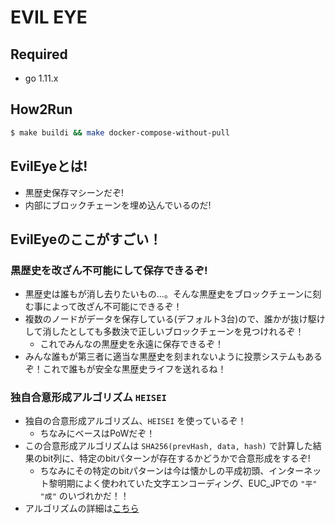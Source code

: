 # EVIL EYE

## Required
- go 1.11.x

## How2Run
``` sh
$ make buildi && make docker-compose-without-pull
```

## EvilEyeとは!
- 黒歴史保存マシーンだぞ!
- 内部にブロックチェーンを埋め込んでいるのだ!

## EvilEyeのここがすごい！
### 黒歴史を改ざん不可能にして保存できるぞ!
- 黒歴史は誰もが消し去りたいもの...。そんな黒歴史をブロックチェーンに刻む事によって改ざん不可能にできるぞ！
- 複数のノードがデータを保存している(デフォルト3台)ので、誰かが抜け駆けして消したとしても多数決で正しいブロックチェーンを見つけれるぞ！
    - これでみんなの黒歴史を永遠に保存できるぞ！
- みんな誰もが第三者に適当な黒歴史を刻まれないように投票システムもあるぞ！これで誰もが安全な黒歴史ライフを送れるね！
### 独自合意形成アルゴリズム `HEISEI`
- 独自の合意形成アルゴリズム、`HEISEI` を使っているぞ！
    - ちなみにベースはPoWだぞ！
- この合意形成アルゴリズムは `SHA256(prevHash, data, hash)` で計算した結果のbit列に、特定のbitパターンが存在するかどうかで合意形成をするぞ!
    - ちなみにその特定のbitパターンは今は懐かしの平成初頭、インターネット黎明期によく使われていた文字エンコーディング、EUC_JPでの `"平"` `"成"` のいづれかだ！！
- アルゴリズムの詳細は[こちら](https://github.com/NoahOrberg/evileye/blob/feature/fix-readme/doc/consensus.md)
